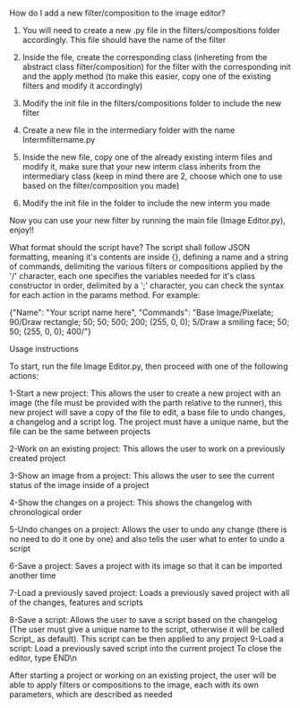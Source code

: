How do I add a new filter/composition to the image editor?

	
 1) You will need to create a new .py file in the filters/compositions folder accordingly. This file should have the name of the filter
	
 2) Inside the file, create the corresponding class (inhereting from the abstract class filter/composition) for the filter with the corresponding init and the apply method (to make this easier, copy one of the existing filters and modify it accordingly)
	
 3) Modify the init file in the filters/compositions folder to include the new filter
	
 4) Create a new file in the intermediary folder with the name Intermfiltername.py
	
 5) Inside the new file, copy one of the already existing interm files and modify it, make sure that your new interm class inherits from the intermediary class (keep in mind there are 2, choose which one to use based on the filter/composition you made)
	
 6) Modify the init file in the folder to include the new interm you made

Now you can use your new filter by running the main file (Image Editor.py), enjoy!!

What format should the script have?
The script shall follow JSON formatting, meaning it's contents are inside {}, defining a name and a string of commands, delimiting the various filters or compositions applied by the '/' character, each one specifies the variables needed for it's class constructor in order, delimited by a ';' character, you can check the syntax for each action in the params method. For example:

{"Name": "Your script name here", "Commands": "Base Image/Pixelate; 90/Draw rectangle; 50; 50; 500; 200; (255, 0, 0); 5/Draw a smiling face; 50; 50; (255, 0, 0); 400/"}



Usage instructions

To start, run the file Image Editor.py, then proceed with one of the following actions:

1-Start a new project: This allows the user to create a new project with an image (the file must be provided with the parth relative to the runner), this new project will save a copy of the file to edit, a base file to undo changes, a changelog and a script log. The project must have a unique name, but the file can be the same between projects

2-Work on an existing project: This allows the user to work on a previously created project

3-Show an image from a project: This allows the user to see the current status of the image inside of a project

4-Show the changes on a project: This shows the changelog with chronological order

5-Undo changes on a project: Allows the user to undo any change (there is no need to do it one by one) and also tells the user what to enter to undo a script

6-Save a project: Saves a project with its image so that it can be imported another time

7-Load a previously saved project: Loads a previously saved project with all of the changes, features and scripts

8-Save a script: Allows the user to save a script based on the changelog (The user must give a unique name to the script, otherwise it will be called Script_ as default). This script can be then applied to any project
9-Load a script: Load a previously saved script into the current project
To close the editor, type END\n

After starting a project or working on an existing project, the user will be able to apply filters or compositions to the image, each with its own parameters, which are described as needed
